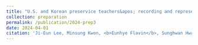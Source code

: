 ```yaml
---
title: "U.S. and Korean preservice teachers&apos; recording and representing students&apos; thinking"
collection: preparation
permalink: /publication/2024-prep3
date: 2024-04-01
citation: 'Ji-Eun Lee, Minsung Kwon, <b>Eunhye Flavin</b>, Sunghwan Hwang, &quot;U.S. and Korean preservice teachers&apos; recording and representing students&apos; thinking,&quot; submission planned Apr. 2024.'
---
```

